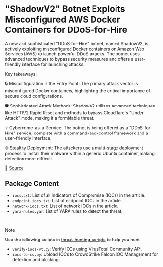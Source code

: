 # "ShadowV2" Botnet Exploits Misconfigured AWS Docker Containers for DDoS-for-Hire

A new and sophisticated "DDoS-for-Hire" botnet, named ShadowV2, is actively exploiting misconfigured Docker containers on Amazon Web Services (AWS) to launch powerful DDoS attacks. The botnet uses advanced techniques to bypass security measures and offers a user-friendly interface for launching attacks.

Key takeaways:

🔒 Misconfiguration is the Entry Point: The primary attack vector is misconfigured Docker containers, highlighting the critical importance of secure cloud configurations.

🛡️ Sophisticated Attack Methods: ShadowV2 utilizes advanced techniques like HTTP/2 Rapid Reset and methods to bypass Cloudflare's "Under Attack" mode, making it a formidable threat.

💡 Cybercrime-as-a-Service: The botnet is being offered as a "DDoS-for-Hire" service, complete with a command-and-control framework and a user-friendly interface.

🌐 Stealthy Deployment: The attackers use a multi-stage deployment process to install their malware within a generic Ubuntu container, making detection more difficult.

🔗 [Source](https://www.darktrace.com/blog/shadowv2-an-emerging-ddos-for-hire-botnet)

## Package Content

- `iocs.txt`: List of all Indicators of Compromise (IOCs) in the article.
- `endpoint-iocs.txt`: List of endpoint IOCs in the article.
- `network-iocs.txt`: List of network IOCs in the article.
- `yara-rules.yar`: List of YARA rules to detect the threat.

<br>

> [!NOTE]
> Use the following scripts in [threat-hunting-scripts](../../threat-hunting-scripts/) to help you hunt:
>
> - `verify-iocs-vt.py`: Verify IOCs using VirusTotal Community API.
> - `iocs-to-cs.py`: Upload IOCs to CrowdStrike Falcon IOC Management for detection and blocking.
